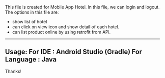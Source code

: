 This file is created for Mobile App Hotel. 
In this file, we can login and logout. The options in this file are:
- show list of hotel
- can click on view icon and show detail of each hotel.
- can list product online by using retrofit from API.
-------------------------
Usage:
For IDE : Android Studio (Gradle)
For Language : Java
-----------------------
Thanks!
